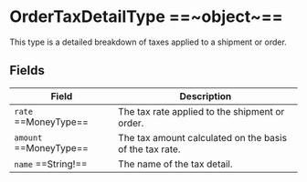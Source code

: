 # OrderTaxDetailType ==~object~==

This type is a detailed breakdown of taxes applied to a shipment or order.

## Fields

| Field                     | Description                                               |
|---------------------------|-----------------------------------------------------------|
| `rate`  ==MoneyType==     | The tax rate applied to the shipment or order.            |
| `amount`  ==MoneyType==   | The tax amount calculated on the basis of the tax rate.   |
| `name`  ==String!==       | The name of the tax detail.                               |

